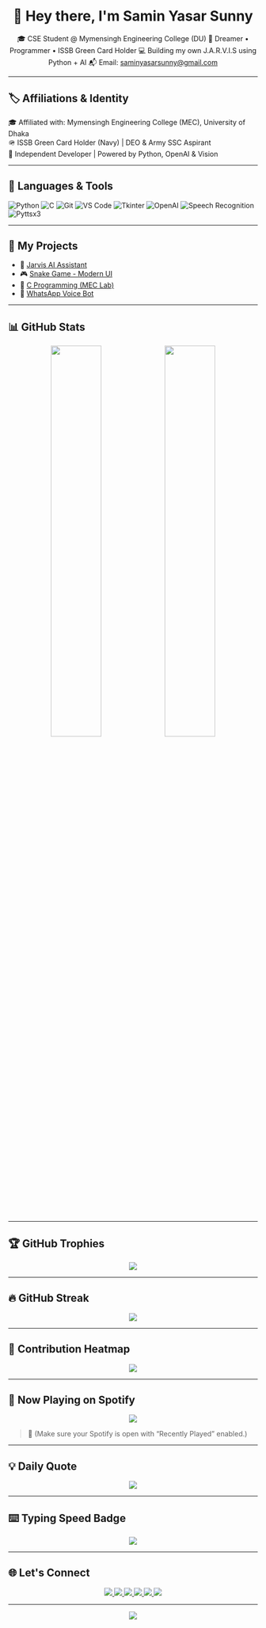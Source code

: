 <h1 align="center">👋 Hey there, I'm Samin Yasar Sunny</h1>

<p align="center">
  🎓 CSE Student @ Mymensingh Engineering College (DU)  
  🧠 Dreamer • Programmer • ISSB Green Card Holder  
  💻 Building my own J.A.R.V.I.S using Python + AI  
  📬 Email: <a href="mailto:saminyasarsunny@gmail.com">saminyasarsunny@gmail.com</a>
</p>

---

## 🏷️ Affiliations & Identity

🎓 Affiliated with: Mymensingh Engineering College (MEC), University of Dhaka  
🪖 ISSB Green Card Holder (Navy) | DEO & Army SSC Aspirant  
🧠 Independent Developer | Powered by Python, OpenAI & Vision

---

## 🧰 Languages & Tools

![Python](https://img.shields.io/badge/-Python-3776AB?style=flat&logo=python&logoColor=white)
![C](https://img.shields.io/badge/-C-00599C?style=flat&logo=c&logoColor=white)
![Git](https://img.shields.io/badge/-Git-F05032?style=flat&logo=git&logoColor=white)
![VS Code](https://img.shields.io/badge/-VSCode-007ACC?style=flat&logo=visual-studio-code&logoColor=white)
![Tkinter](https://img.shields.io/badge/-Tkinter-FF69B4?style=flat&logo=python)
![OpenAI](https://img.shields.io/badge/-OpenAI-412991?style=flat&logo=openai&logoColor=white)
![Speech Recognition](https://img.shields.io/badge/-SpeechRecognition-40C057?style=flat&logo=google)
![Pyttsx3](https://img.shields.io/badge/-TTS-pyttsx3-orange)

---

## 🚀 My Projects

- 🔧 [Jarvis AI Assistant](https://github.com/yasar-sys/jarvis-ai)
- 🎮 [Snake Game - Modern UI](https://github.com/yasar-sys/snake-game)
- 📘 [C Programming (MEC Lab)](https://github.com/yasar-sys/cse1201-c-lab)
- 💬 [WhatsApp Voice Bot](https://github.com/yasar-sys/whatsapp-bot)

---

## 📊 GitHub Stats

<p align="center">
  <img src="https://github-readme-stats.vercel.app/api?username=yasar-sys&show_icons=true&theme=tokyonight&hide_border=true" width="45%"/>
  <img src="https://github-readme-stats.vercel.app/api/top-langs/?username=yasar-sys&layout=compact&theme=tokyonight&hide_border=true" width="45%"/>
</p>

---

## 🏆 GitHub Trophies

<p align="center">
  <img src="https://github-profile-trophy.vercel.app/?username=yasar-sys&theme=onedark&margin-w=10&column=7" />
</p>

---

## 🔥 GitHub Streak

<p align="center">
  <img src="https://streak-stats.demolab.com?user=yasar-sys&theme=tokyonight&hide_border=true"/>
</p>

---

## 📍 Contribution Heatmap

<p align="center">
  <img src="https://github-readme-activity-graph.vercel.app/graph?username=yasar-sys&theme=tokyo-night&hide_border=true"/>
</p>

---

## 📱 Now Playing on Spotify

<p align="center">
  <img src="https://spotify-github-profile.vercel.app/api/view?uid=31xqz2ytd7knkl2qckw7ymftbjuq&cover_image=true&theme=novatorem&show_offline=true&background_color=000000&interchange=true" />
</p>

> 🎵 (Make sure your Spotify is open with “Recently Played” enabled.)

---

## 💡 Daily Quote

<p align="center">
  <img src="https://quotes-github-readme.vercel.app/api?type=horizontal&theme=radical" />
</p>

---

## ⌨️ Typing Speed Badge

<p align="center">
  <img src="https://img.shields.io/badge/Typing%20Speed-80+%20WPM-green?style=for-the-badge&logo=windows95&logoColor=white" />
</p>

---

## 🌐 Let's Connect

<p align="center">
  <a href="https://www.facebook.com/share/16eh8m5UWJ/">
    <img src="https://img.shields.io/badge/Facebook-%231877F2.svg?style=flat&logo=facebook&logoColor=white"/>
  </a>
  <a href="https://www.instagram.com/yasar_2.00?igsh=MXZiYnE0N2pzZzZjOA==">
    <img src="https://img.shields.io/badge/Instagram-E4405F?style=flat&logo=instagram&logoColor=white"/>
  </a>
  <a href="https://linkedin.com/in/saminyasarsunny">
    <img src="https://img.shields.io/badge/LinkedIn-blue?style=flat&logo=linkedin&logoColor=white"/>
  </a>
  <a href="mailto:saminyasarsunny@gmail.com">
    <img src="https://img.shields.io/badge/Gmail-D14836?style=flat&logo=gmail&logoColor=white"/>
  </a>
  <a href="https://youtube.com/@yourchannel">
    <img src="https://img.shields.io/badge/YouTube-red?style=flat&logo=youtube&logoColor=white"/>
  </a>
  <a href="https://wa.me/8801865239302">
    <img src="https://img.shields.io/badge/WhatsApp-25D366?style=flat&logo=whatsapp&logoColor=white"/>
  </a>
</p>

---

<p align="center">
  <img src="https://readme-typing-svg.demolab.com?font=Fira+Code&duration=3000&pause=1000&color=0FF700&background=000000&center=true&vCenter=true&width=435&lines=I+am+not+just+coding...;I+am+building+the+future!;ISSB+Green+Card+Holder+🇧🇩" />
</p>

